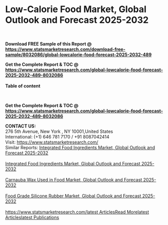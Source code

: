 <h1>Low-Calorie Food Market, Global Outlook and Forecast 2025-2032</h1><br/><p><strong>Download FREE Sample of this Report @ <a href="https://www.statsmarketresearch.com/download-free-sample/8032086/global-lowcalorie-food-forecast-2025-2032-489">https://www.statsmarketresearch.com/download-free-sample/8032086/global-lowcalorie-food-forecast-2025-2032-489</a></strong></p><div><b>Get the Complete Report & TOC @ <a href="https://www.statsmarketresearch.com/global-lowcalorie-food-forecast-2025-2032-489-8032086">https://www.statsmarketresearch.com/global-lowcalorie-food-forecast-2025-2032-489-8032086</a></b></div><br><b>Table of content</b><p><br><div><b>Get the Complete Report & TOC @ <a href="https://www.statsmarketresearch.com/global-lowcalorie-food-forecast-2025-2032-489-8032086">https://www.statsmarketresearch.com/global-lowcalorie-food-forecast-2025-2032-489-8032086</a></b></div></p> <b>CONTACT US:</b><br>276 5th Avenue, New York , NY 10001,United States<br>International: (+1) 646 781 7170 / +91 8087042414<br>Visit: <a href="https://www.statsmarketresearch.com/">https://www.statsmarketresearch.com/</a><br>Similar Reports: <a href="https://www.statsmarketresearch.com/global-lowcalorie-food-forecast-2025-2032-489-8032086">Integrated Food Ingredients Market, Global Outlook and Forecast 2025-2032</a><br/><br/><a href="https://www.statsmarketresearch.com/global-lowcalorie-food-forecast-2025-2032-489-8032086">Integrated Food Ingredients Market, Global Outlook and Forecast 2025-2032</a><br/><br/><a href="https://www.statsmarketresearch.com/global-lowcalorie-food-forecast-2025-2032-489-8032086">Carnauba Wax Used in Food Market, Global Outlook and Forecast 2025-2032</a><br/><br/><a href="https://www.statsmarketresearch.com/global-lowcalorie-food-forecast-2025-2032-489-8032086">Food Grade Silicone Rubber Market, Global Outlook and Forecast 2025-2032</a><br/><br/><a href="https://gyeongbokgung.com">https://www.statsmarketresearch.com/</a><a href="https://hallyeomaritime.com">latest Articles</a><a href="https://jingwansa.com">Read More</a><a href=https://nguoiviet.jp/">latest Articles</a><a href="https://www.intelmarketresearch.com/">latest Publications</a>